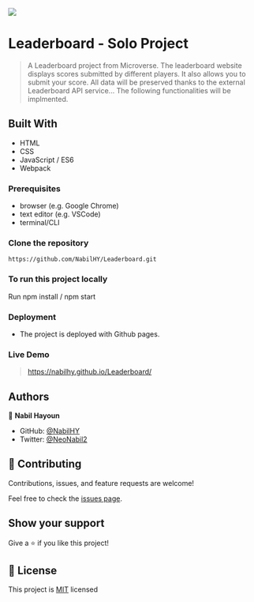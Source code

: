 ![](https://img.shields.io/badge/Microverse-blueviolet)

# Leaderboard - Solo Project

> A Leaderboard project from Microverse.  The leaderboard website displays scores submitted by different players. It also allows you to submit your score. All data will be preserved thanks to the external Leaderboard API service...
> The following functionalities will be implmented.


## Built With

- HTML
- CSS
- JavaScript / ES6
- Webpack


### Prerequisites
- browser (e.g. Google Chrome)
- text editor (e.g. VSCode)
- terminal/CLI

### Clone the repository

```
https://github.com/NabilHY/Leaderboard.git
```

### To run this project locally
Run npm install / npm start


### Deployment

- The project is deployed with Github pages.

### Live Demo
 > https://nabilhy.github.io/Leaderboard/




## Authors

👤 **Nabil Hayoun**

- GitHub: [@NabilHY](https://github.com/NabilHY)
- Twitter: [@NeoNabil2](https://twitter.com/NeoNabil2)

## 🤝 Contributing

Contributions, issues, and feature requests are welcome!

Feel free to check the [issues page](../../issues/).

## Show your support

Give a ⭐️ if you like this project!


## 📝 License

This project is [MIT](./MIT.md) licensed